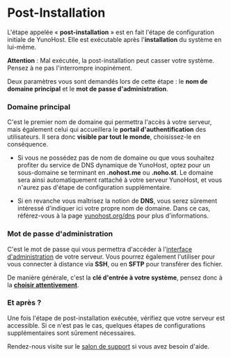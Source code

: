 # Post-Installation

L'étape appelée « **post-installation** » est en fait l'étape de configuration initiale de YunoHost. Elle est exécutable après l'**installation** du système en lui-même.

**Attention** : Mal exécutée, la post-installation peut casser votre système. Pensez à ne pas l'interrompre inopinément.

Deux paramètres vous sont demandés lors de cette étape : le **nom de domaine principal** et le **mot de passe d'administration**.

### Domaine principal

C'est le premier nom de domaine qui permettra l'accès à votre serveur, mais également celui qui accueillera le **portail d'authentification** des utilisateurs. Il sera donc **visible par tout le monde**, choisissez-le en conséquence.

* Si vous ne possédez pas de nom de domaine ou que vous souhaitez profiter du service de DNS dynamique de YunoHost, optez pour un sous-domaine se terminant en **.nohost.me** ou **.noho.st**. Le domaine sera ainsi automatiquement rattaché à votre serveur YunoHost, et vous n'aurez pas d'étape de configuration supplémentaire.

* Si en revanche vous maîtrisez la notion de **DNS**, vous serez sûrement intéressé d'indiquer ici votre propre nom de domaine. Dans ce cas, référez-vous à la page [yunohost.org/dns](/dns_fr) pour plus d'informations.

### Mot de passe d'administration

C'est le mot de passe qui vous permettra d'accéder à l'[interface d'administration](/admin_fr) de votre serveur. Vous pourrez également l'utiliser pour vous connecter à distance via **SSH**, ou en **SFTP** pour transférer des fichier. 

De manière générale, c'est la **clé d'entrée à votre système**, pensez donc à la **[choisir attentivement](http://www.commentcamarche.net/faq/8275-choisir-un-bon-mot-de-passe)**.


### Et après ?

Une fois l'étape de post-installation exécutée, vérifiez que votre serveur est accessible. Si ce n'est pas le cas, quelques étapes de configurations supplémentaires sont sûrement nécessaires.

Rendez-nous visite sur le [salon de support](/support_fr) si vous avez besoin d'aide.
